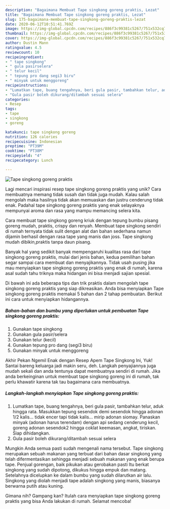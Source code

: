 ```yaml
---
description: "Bagaimana Membuat Tape singkong goreng praktis, Lezat"
title: "Bagaimana Membuat Tape singkong goreng praktis, Lezat"
slug: 175-bagaimana-membuat-tape-singkong-goreng-praktis-lezat
date: 2020-06-12T10:51:41.769Z
image: https://img-global.cpcdn.com/recipes/886f3c99381c5267/751x532cq70/tape-singkong-goreng-praktis-foto-resep-utama.jpg
thumbnail: https://img-global.cpcdn.com/recipes/886f3c99381c5267/751x532cq70/tape-singkong-goreng-praktis-foto-resep-utama.jpg
cover: https://img-global.cpcdn.com/recipes/886f3c99381c5267/751x532cq70/tape-singkong-goreng-praktis-foto-resep-utama.jpg
author: Dustin Mann
ratingvalue: 4.5
reviewcount: 10
recipeingredient:
- " tape singkong"
- " gula pasirselera"
- " telur kecil"
- " tepung pro dang segi3 biru"
- " minyak untuk menggoreng"
recipeinstructions:
- "Lumatkan tape, buang tengahnya, beri gula pasir, tambahkan telur, aduk hingga rata. Masukkan tepung sesendok demi sesendok hingga adonan 1/2 kalis... tidak encer tapi tidak kalis... mirip adonan siomay. Panaskan minyak (adonan harus terendam) dengan api sedang cenderung kecil, goreng adonan sesendok2 hingga coklat keemasan, angkat, tiriskan. Siap dihidangkan."
- "Gula pasir boleh dikurang/ditambah sesuai selera"
categories:
- Resep
tags:
- tape
- singkong
- goreng

katakunci: tape singkong goreng 
nutrition: 126 calories
recipecuisine: Indonesian
preptime: "PT39M"
cooktime: "PT38M"
recipeyield: "4"
recipecategory: Lunch

---
```



![Tape singkong goreng praktis](https://img-global.cpcdn.com/recipes/886f3c99381c5267/751x532cq70/tape-singkong-goreng-praktis-foto-resep-utama.jpg)

Lagi mencari inspirasi resep tape singkong goreng praktis yang unik? Cara membuatnya memang tidak susah dan tidak juga mudah. Kalau salah mengolah maka hasilnya tidak akan memuaskan dan justru cenderung tidak enak. Padahal tape singkong goreng praktis yang enak selayaknya mempunyai aroma dan rasa yang mampu memancing selera kita.

Cara membuat tape singkong goreng kriuk dengan tepung bumbu pisang goreng mudah, praktis, crispy dan renyah. Membuat tape singkong sendiri di rumah ternyata tidak sulit dengan alat dan bahan sederhana namun dijamin berhasil dengan rasa tape yang manis dan joss. Tape singkong mudah dibikin,praktis tanpa daun pisang.

Banyak hal yang sedikit banyak mempengaruhi kualitas rasa dari tape singkong goreng praktis, mulai dari jenis bahan, kedua pemilihan bahan segar sampai cara membuat dan menyajikannya. Tidak usah pusing jika mau menyiapkan tape singkong goreng praktis yang enak di rumah, karena asal sudah tahu triknya maka hidangan ini bisa menjadi sajian spesial.


Di bawah ini ada beberapa tips dan trik praktis dalam mengolah tape singkong goreng praktis yang siap dikreasikan. Anda bisa menyiapkan Tape singkong goreng praktis memakai 5 bahan dan 2 tahap pembuatan. Berikut ini cara untuk menyiapkan hidangannya.

<!--inarticleads1-->

##### Bahan-bahan dan bumbu yang diperlukan untuk pembuatan Tape singkong goreng praktis:

1. Gunakan  tape singkong
1. Gunakan  gula pasir/selera
1. Gunakan  telur (kecil)
1. Gunakan  tepung pro dang (segi3 biru)
1. Gunakan  minyak untuk menggoreng


Akhir Pekan Ngemil Enak dengan Resep Apem Tape Singkong Ini, Yuk! Santai bareng keluarga jadi makin seru, deh. Langkah penyajiannya juga mudah sekali dan anda tentunya dapat membuatnya sendiri di rumah. Jika anda berkeinginan untuk membuat tape singkong goreng ini di rumah, tak perlu khawatir karena tak tau bagaimana cara membuatnya. 

<!--inarticleads2-->

##### Langkah-langkah menyiapkan Tape singkong goreng praktis:

1. Lumatkan tape, buang tengahnya, beri gula pasir, tambahkan telur, aduk hingga rata. Masukkan tepung sesendok demi sesendok hingga adonan 1/2 kalis... tidak encer tapi tidak kalis... mirip adonan siomay. Panaskan minyak (adonan harus terendam) dengan api sedang cenderung kecil, goreng adonan sesendok2 hingga coklat keemasan, angkat, tiriskan. Siap dihidangkan.
1. Gula pasir boleh dikurang/ditambah sesuai selera


Mungkin Anda semua pasti sudah mengenali nama tersebut. Tape singkong merupakan sebuah makanan yang terbuat dari bahan dasar singkong yang telah difermentasikan sehingga menjadi sebuah makanan yang enak berupa tape. Penjual gorengan, baik pikukan atau gerobakan pasti Itu berkat singkong yang sudah dipotong, dikukus hingga empuk dan matang. Setelahnya dicelupkan ke dalam bumbu yang sudah dilarutkan air lalu. Singkong yang diolah menjadi tape adalah singkong yang manis, biasanya berwarna putih atau kuning. 

Gimana nih? Gampang kan? Itulah cara menyiapkan tape singkong goreng praktis yang bisa Anda lakukan di rumah. Selamat mencoba!
